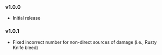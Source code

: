 ### v1.0.0
* Initial release

### v1.0.1
* Fixed incorrect number for non-direct sources of damage (i.e., Rusty Knife bleed)